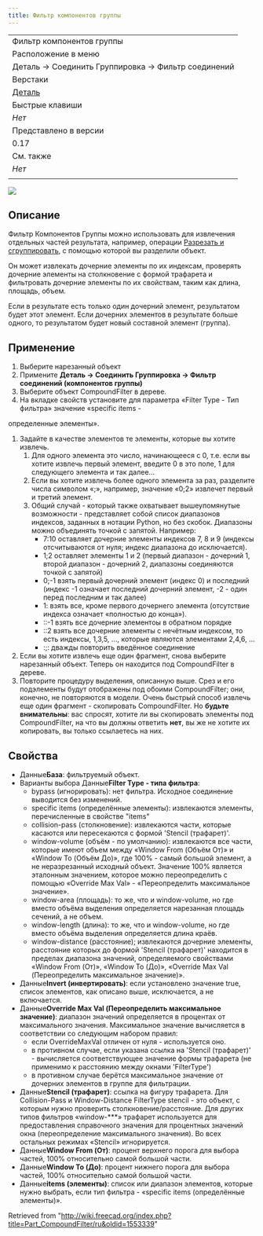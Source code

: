 ```yaml
---
title: Фильтр компонентов группы
---
```

|  |
| --- |
| Фильтр компонентов группы |
| Расположение в меню |
| Деталь → Соединить Группировка → Фильтр соединений |
| Верстаки |
| [Деталь](/Part_Workbench/ru "Part Workbench/ru") |
| Быстрые клавиши |
| *Нет* |
| Представлено в версии |
| 0.17 |
| См. также |
| *Нет* |
|  |

![](/images/CompoundFilter.png)

## Описание

Фильтр Компонентов Группы можно использовать для извлечения отдельных частей результата, например, операции [Разрезать и сгруппировать](/Part_Slice/ru "Part Slice/ru"), с помощью которой вы разделили объект.

Он может извлекать дочерние элементы по их индексам, проверять дочерние элементы на столкновение с формой трафарета и фильтровать дочерние элементы по их свойствам, таким как длина, площадь, объем.

Если в результате есть только один дочерний элемент, результатом будет этот элемент. Если дочерних элементов в результате больше одного, то результатом будет новый составной элемент (группа).

## Применение

1. Выберите нарезанный объект
2. Примените **Деталь → Соединить Группировка → Фильтр соединений (компонентов группы)**
3. Выберите объект CompoundFilter в дереве.
4. На вкладке свойств установите для параметра «Filter Type - Тип фильтра» значение «specific items -

определенные элементы».

1. Задайте в качестве элементов те элементы, которые вы хотите извлечь.
   1. Для одного элемента это число, начинающееся с 0, т.е. если вы хотите извлечь первый элемент, введите 0 в это поле, 1 для следующего элемента и так далее...
   2. Если вы хотите извлечь более одного элемента за раз, разделите числа символом «;», например, значение «0;2» извлечет первый и третий элемент.
   3. Общий случай - который также охватывает вышеупомянутые возможности - представляет собой список диапазонов индексов, заданных в нотации Python, но без скобок. Диапазоны можно объединять точкой с запятой. Например:
      * 7:10 оставляет дочерние элементы индексов 7, 8 и 9 (индексы отсчитываются от нуля; индекс диапазона до исключается).
      * 1;2  оставляет элементы 1 и 2 (первый диапазон - дочерний 1, второй диапазон - дочерний 2, диапазоны соединяются точкой с запятой)
      * 0;-1  взять первый дочерний элемент (индекс 0) и последний (индекс -1 означает последний дочерний элемент, -2 - один перед последним и так далее)
      * 1:  взять все, кроме первого дочернего элемента (отсутствие индекса означает «полностью до конца»).
      * ::-1  взять все дочерние элементоы в обратном порядке
      * ::2  взять все дочерние элементы с нечётным индексом, то есть индексы, 1,3,5, ..., которые являются элементами 2,4,6, ...
      * :;:  дважды повторить введённое соединение
2. Если вы хотите извлечь еще один фрагмент, снова выберите нарезанный объект. Теперь он находится под CompoundFilter в дереве.
3. Повторите процедуру выделения, описанную выше. Срез и его подэлементы будут отображены под обоими CompoundFilter; они, конечно, не повторяются в модели. Очень быстрый способ извлечь еще один фрагмент - скопировать CompoundFilter. Но **будьте внимательны**: вас спросят, хотите ли вы скопировать элементы под CompoundFilter, на что вы должны ответить **нет**, вы же не хотите их копировать, вы только ссылаетесь на них.

## Свойства

* Данные**База**: фильтруемый объект.
* Варианты выбора Данные**Filter Type - типа фильтра**:
  + bypass (игнорировать): нет фильтра. Исходное соединение выводится без изменений.
  + specific items (определённые элементы): извлекаются элементы, перечисленные в свойстве "items"
  + collision-pass (столкновение): извлекаются части, которые касаются или пересекаются с формой 'Stencil (трафарет)'.
  + window-volume (объём - по умолчанию): извлекаются все части, которые имеют объем между «Window From (Объём От)» и «Window To (Объём До)», где 100% - самый большой элемент, а не неразрезанный исходный объект. Значение 100% является эталонным значением, которое можно переопределить с помощью «Override Max Val» - «Переопределить максимальное значение».
  + window-area (площадь): то же, что и window-volume, но где вместо объёма выделения определяется нарезанная площадь сечений, а не объем.
  + window-length (длина): то же, что и window-volume, но где вместо объёма выделения определяется длина краёв.
  + window-distance (расстояние); извлекаются дочерние элементы, расстояние которых до формой 'Stencil (трафарет)' находится в пределах диапазона значений, определяемого свойствами «Window From (От)», «Window To (До)», «Override Max Val (Переопределить максимальное значение)».
* Данные**Invert (инвертировать)**: если установлено значение true, список элементов, как описано выше, исключается, а не включается.
* Данные**Override Max Val (Переопределить максимальное значение)**: диапазон значений определяется в процентах от максимального значения. Максимальное значение вычисляется в соответствии со следующим набором правил:
  + если OverrideMaxVal отличен от нуля - используется оно.
  + в противном случае, если указана ссылка на 'Stencil (трафарет)' - вычисляется соответствующее значение формы трафарета (не применимо к расстоянию между окнами 'FilterType')
  + в противном случае берётся максимальное значение от дочерних элементов в группе для фильтрации.
* Данные**Stencil (трафарет)**: ссылка на фигуру трафарета. Для Collision-Pass и Window-Distance FilterType stencil - это объект, с которым нужно проверить столкновение/расстояние. Для других типов фильтров «window-\*\*\*» трафарет используется для предоставления справочного значения для процентных значений окна (переопределение максимального значения). Во всех остальных режимах «Stencil» игнорируется.
* Данные**Window From (От)**: процент верхнего порога для выбора частей, 100% относительно самой большой части.
* Данные**Window To (До)**: процент нижнего порога для выбора частей, 100% относительно самой большой части.
* Данные**items (элементы)**: список или диапазон элементов, которые нужно выбрать, если тип фильтра - «specific items (определённые элементы)».

Retrieved from "<http://wiki.freecad.org/index.php?title=Part_CompoundFilter/ru&oldid=1553339>"